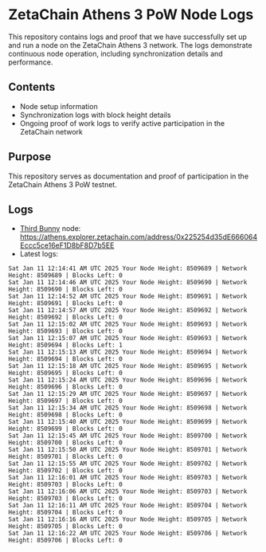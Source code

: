 # ZetaChain Athens 3 PoW Node Logs
This repository contains logs and proof that we have successfully set up and run a node on the ZetaChain Athens 3 network. The logs demonstrate continuous node operation, including synchronization details and performance.

## Contents
- Node setup information
- Synchronization logs with block height details
- Ongoing proof of work logs to verify active participation in the ZetaChain network

## Purpose
This repository serves as documentation and proof of participation in the ZetaChain Athens 3 PoW testnet.

## Logs

- [Third Bunny](https://thirdbunny.xyz/) node: https://athens.explorer.zetachain.com/address/0x225254d35dE666064Eccc5ce16eF1D8bF8D7b5EE
- Latest logs:
```
Sat Jan 11 12:14:41 AM UTC 2025 Your Node Height: 8509689 | Network Height: 8509689 | Blocks Left: 0
Sat Jan 11 12:14:46 AM UTC 2025 Your Node Height: 8509690 | Network Height: 8509690 | Blocks Left: 0
Sat Jan 11 12:14:52 AM UTC 2025 Your Node Height: 8509691 | Network Height: 8509691 | Blocks Left: 0
Sat Jan 11 12:14:57 AM UTC 2025 Your Node Height: 8509692 | Network Height: 8509692 | Blocks Left: 0
Sat Jan 11 12:15:02 AM UTC 2025 Your Node Height: 8509693 | Network Height: 8509693 | Blocks Left: 0
Sat Jan 11 12:15:07 AM UTC 2025 Your Node Height: 8509693 | Network Height: 8509694 | Blocks Left: 1
Sat Jan 11 12:15:13 AM UTC 2025 Your Node Height: 8509694 | Network Height: 8509694 | Blocks Left: 0
Sat Jan 11 12:15:18 AM UTC 2025 Your Node Height: 8509695 | Network Height: 8509695 | Blocks Left: 0
Sat Jan 11 12:15:24 AM UTC 2025 Your Node Height: 8509696 | Network Height: 8509696 | Blocks Left: 0
Sat Jan 11 12:15:29 AM UTC 2025 Your Node Height: 8509697 | Network Height: 8509697 | Blocks Left: 0
Sat Jan 11 12:15:34 AM UTC 2025 Your Node Height: 8509698 | Network Height: 8509698 | Blocks Left: 0
Sat Jan 11 12:15:40 AM UTC 2025 Your Node Height: 8509699 | Network Height: 8509699 | Blocks Left: 0
Sat Jan 11 12:15:45 AM UTC 2025 Your Node Height: 8509700 | Network Height: 8509700 | Blocks Left: 0
Sat Jan 11 12:15:50 AM UTC 2025 Your Node Height: 8509701 | Network Height: 8509701 | Blocks Left: 0
Sat Jan 11 12:15:55 AM UTC 2025 Your Node Height: 8509702 | Network Height: 8509702 | Blocks Left: 0
Sat Jan 11 12:16:01 AM UTC 2025 Your Node Height: 8509703 | Network Height: 8509703 | Blocks Left: 0
Sat Jan 11 12:16:06 AM UTC 2025 Your Node Height: 8509703 | Network Height: 8509703 | Blocks Left: 0
Sat Jan 11 12:16:11 AM UTC 2025 Your Node Height: 8509704 | Network Height: 8509704 | Blocks Left: 0
Sat Jan 11 12:16:16 AM UTC 2025 Your Node Height: 8509705 | Network Height: 8509705 | Blocks Left: 0
Sat Jan 11 12:16:22 AM UTC 2025 Your Node Height: 8509706 | Network Height: 8509706 | Blocks Left: 0
```
